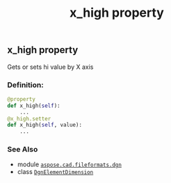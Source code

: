 ﻿---
title: x_high property
second_title: Aspose.CAD for Python via .NET API References
description: 
type: docs
weight: 30
url: /python-net/aspose.cad.fileformats.dgn/dgnelementdimension/x_high/
is_root: false
---

## x_high property


Gets or sets hi value by X axis
### Definition:
```python
@property
def x_high(self):
    ...
@x_high.setter
def x_high(self, value):
    ...
```

### See Also
* module [`aspose.cad.fileformats.dgn`](../../)
* class [`DgnElementDimension`](/cad/python-net/aspose.cad.fileformats.dgn/dgnelementdimension)
